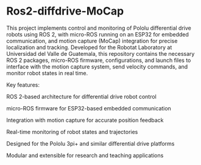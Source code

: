 # Ros2-diffdrive-MoCap

This project implements control and monitoring of Pololu differential drive robots using ROS 2, with micro-ROS running on an ESP32 for embedded communication, and motion capture (MoCap) integration for precise localization and tracking.
Developed for the Robotat Laboratory at Universidad del Valle de Guatemala, this repository contains the necessary ROS 2 packages, micro-ROS firmware, configurations, and launch files to interface with the motion capture system, send velocity commands, and monitor robot states in real time.

Key features:

ROS 2-based architecture for differential drive robot control

micro-ROS firmware for ESP32-based embedded communication

Integration with motion capture for accurate position feedback

Real-time monitoring of robot states and trajectories

Designed for the Pololu 3pi+ and similar differential drive platforms

Modular and extensible for research and teaching applications
